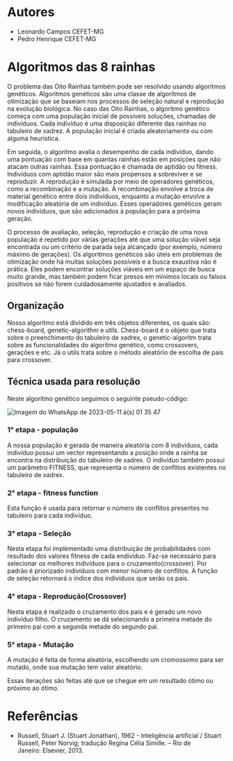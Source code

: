 # Autores

 - Leonardo Campos CEFET-MG
 - Pedro Henrique CEFET-MG

# Algoritmos das 8 rainhas

O problema das Oito Rainhas também pode ser resolvido usando algoritmos genéticos. Algoritmos genéticos são uma classe de algoritmos de otimização que se baseiam nos processos de seleção natural e reprodução na evolução biológica. No caso das Oito Rainhas, o algoritmo genético começa com uma população inicial de possíveis soluções, chamadas de indivíduos. Cada indivíduo é uma disposição diferente das rainhas no tabuleiro de xadrez. A população inicial é criada aleatoriamente ou com alguma heurística. 

Em seguida, o algoritmo avalia o desempenho de cada indivíduo, dando uma pontuação com base em quantas rainhas estão em posições que não atacam outras rainhas. Essa pontuação é chamada de aptidão ou fitness. Indivíduos com aptidão maior são mais propensos a sobreviver e se reproduzir. A reprodução é simulada por meio de operadores genéticos, como a recombinação e a mutação. A recombinação envolve a troca de material genético entre dois indivíduos, enquanto a mutação envolve a modificação aleatória de um indivíduo. Esses operadores genéticos geram novos indivíduos, que são adicionados à população para a próxima geração.

O processo de avaliação, seleção, reprodução e criação de uma nova população é repetido por várias gerações até que uma solução viável seja encontrada ou um critério de parada seja alcançado (por exemplo, número máximo de gerações). Os algoritmos genéticos são úteis em problemas de otimização onde há muitas soluções possíveis e a busca exaustiva não é prática. Eles podem encontrar soluções viáveis em um espaço de busca muito grande, mas também podem ficar presos em mínimos locais ou falsos positivos se não forem cuidadosamente ajustados e avaliados.

## Organização 

Nosso algoritmo está dividido em três objetos diferentes, os quais são: chess-board, genetic-algorithm e utils. Chess-board é o objeto que trata sobre o preenchimento do tabuleiro de xadrex, o genetic-algoritm trata sobre as funcionalidades do algoritmo genético, como crossovers, gerações e etc. Já o utils trata sobre o método aleatório de escolha de pais para crossover.

## Técnica usada para resolução

Neste algoritmo genético seguimos o seguinte pseudo-código:

![Imagem do WhatsApp de 2023-05-11 à(s) 01 35 47](https://github.com/pedro-rodrigues18/ai-eight-queens-puzzle/assets/78708394/a67b69a2-5d3e-402b-9bb4-801ad42f4356)

### 1° etapa - população

A nossa população é gerada de maneira aleatória com 8 indivíduos, cada indivíduo possui um vector<int> representando a posição onde a rainha se encontra na distribuição do tabuleiro de xadrex. O indivíduo também possui um parâmetro FITNESS, que representa o número de conflitos existentes no tabuleiro de xadrex. 

### 2° etapa - fitness function
  
Esta função é usada para retornar o número de conflitos presentes no tabuleiro para cada indivíduo. 

### 3° etapa - Seleção
  
Nesta etapa foi implementado uma distribuição de probabilidades com resultado dos valores fitness de cada endivíduo. Faz-se necessário para selecionar os melhores indivíduos para o cruzamento(crossover). Por padrão é priorizado indivíduos com menor número de conflitos. A função de seleção retornará o índice dos indivíduos que serão os pais.
  
### 4° etapa - Reprodução(Crossover)
  
Nesta etapa é realizado o cruzamento dos pais e é gerado um novo indivíduo filho. O cruzamento se dá selecionando a primeira metade do primeiro pai com a segunda metade do segundo pai. 
  
### 5° etapa - Mutação 
  
A mutação é feita de forma aleatória, escolhendo um cromossomo para ser mutado, onde sua mutação tem valor aleatório.


  
Essas iterações são feitas até que se chegue em um resultado ótimo ou próximo ao ótimo.

# Referências 
  
 - Russell, Stuart J. (Stuart Jonathan), 1962 - Inteligência artificial / Stuart Russell, Peter Norvig; tradução Regina Célia Simille. – Rio de Janeiro: Elsevier, 2013.
 


